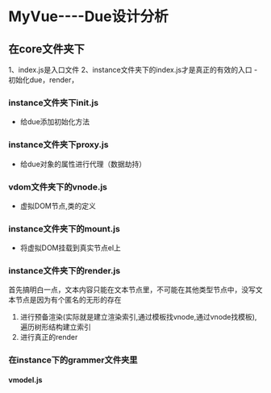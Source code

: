 # MyVue----Due设计分析

## 在core文件夹下

1、index.js是入口文件
2、instance文件夹下的index.js才是真正的有效的入口
    - 初始化due，render，

### instance文件夹下init.js
- 给due添加初始化方法


### instance文件夹下proxy.js

- 给due对象的属性进行代理（数据劫持）

### vdom文件夹下的vnode.js

- 虚拟DOM节点,类的定义

### instance文件夹下的mount.js

- 将虚拟DOM挂载到真实节点el上

### instance文件夹下的render.js

首先搞明白一点，文本内容只能在文本节点里，不可能在其他类型节点中，没写文本节点是因为有个匿名的无形的存在

1. 进行预备渲染(实际就是建立渲染索引,通过模板找vnode,通过vnode找模板),遍历树形结构建立索引
2. 进行真正的render

### 在instance下的grammer文件夹里

#### vmodel.js


